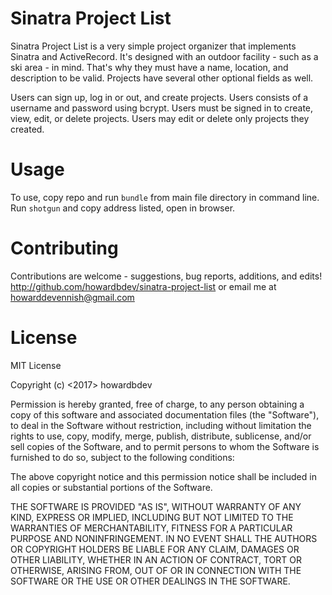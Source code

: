 # Sinatra Project List
Sinatra Project List is a very simple project organizer that implements Sinatra and ActiveRecord.  It's designed with an outdoor facility - such as a ski area - in mind.  That's why they must have a name, location, and description to be valid.  Projects have several other optional fields as well.

Users can sign up, log in or out, and create projects.  Users consists of a username and password using bcrypt.  Users must be signed in to create, view, edit, or delete projects.  Users may edit or delete only projects they created.

# Usage
To use, copy repo and run `bundle` from main file directory in command line.
Run `shotgun` and copy address listed, open in browser.

# Contributing
Contributions are welcome - suggestions, bug reports, additions, and edits!  http://github.com/howardbdev/sinatra-project-list or email me at howarddevennish@gmail.com

# License

MIT License

Copyright (c) <2017> howardbdev

Permission is hereby granted, free of charge, to any person obtaining a copy
of this software and associated documentation files (the "Software"), to deal
in the Software without restriction, including without limitation the rights
to use, copy, modify, merge, publish, distribute, sublicense, and/or sell
copies of the Software, and to permit persons to whom the Software is
furnished to do so, subject to the following conditions:

The above copyright notice and this permission notice shall be included in all
copies or substantial portions of the Software.

THE SOFTWARE IS PROVIDED "AS IS", WITHOUT WARRANTY OF ANY KIND, EXPRESS OR
IMPLIED, INCLUDING BUT NOT LIMITED TO THE WARRANTIES OF MERCHANTABILITY,
FITNESS FOR A PARTICULAR PURPOSE AND NONINFRINGEMENT. IN NO EVENT SHALL THE
AUTHORS OR COPYRIGHT HOLDERS BE LIABLE FOR ANY CLAIM, DAMAGES OR OTHER
LIABILITY, WHETHER IN AN ACTION OF CONTRACT, TORT OR OTHERWISE, ARISING FROM,
OUT OF OR IN CONNECTION WITH THE SOFTWARE OR THE USE OR OTHER DEALINGS IN THE
SOFTWARE.
